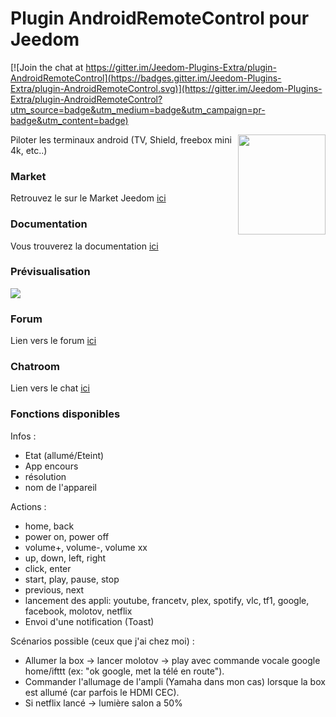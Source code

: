 # Plugin AndroidRemoteControl pour Jeedom

[![Join the chat at https://gitter.im/Jeedom-Plugins-Extra/plugin-AndroidRemoteControl](https://badges.gitter.im/Jeedom-Plugins-Extra/plugin-AndroidRemoteControl.svg)](https://gitter.im/Jeedom-Plugins-Extra/plugin-AndroidRemoteControl?utm_source=badge&utm_medium=badge&utm_campaign=pr-badge&utm_content=badge)

<img src="plugin_info/AndroidRemoteControl_icon.png" align="right" height="160" width="140">

Piloter les terminaux android (TV, Shield, freebox mini 4k, etc..)




### Market

Retrouvez le sur le Market Jeedom [ici](https://www.jeedom.com/market/index.php?v=d&p=market&type=plugin&&name=AndroidRemoteControl)


### Documentation

Vous trouverez la documentation [ici](https://github.com/Jeedom-Plugins-Extra/AndroidRemoteControl/blob/stable/doc/fr_FR/index.asciidoc)


### Prévisualisation

<img src="docs/assets/images/AndroidRemoteControl_screenshot1.png" align="center">


### Forum

Lien vers le forum [ici](https://www.jeedom.com/forum/viewtopic.php?f=142&t=34154)


### Chatroom

Lien vers le chat [ici](https://gitter.im/Jeedom-Plugins-Extra/plugin-AndroidRemoteControl)


### Fonctions disponibles

Infos :
* Etat (allumé/Eteint)
* App encours
* résolution
* nom de l'appareil

Actions :
* home, back
* power on, power off
* volume+, volume-, volume xx
* up, down, left, right
* click, enter
* start, play, pause, stop
* previous, next
* lancement des appli: youtube, francetv, plex, spotify, vlc, tf1, google, facebook, molotov, netflix
* Envoi d'une notification (Toast)

Scénarios possible (ceux que j'ai chez moi) :
* Allumer la box -> lancer molotov -> play avec commande vocale google home/ifttt (ex: "ok google, met la télé en route").
* Commander l'allumage de l'ampli (Yamaha dans mon cas) lorsque la box est allumé (car parfois le HDMI CEC).
* Si netflix lancé -> lumière salon a 50%
